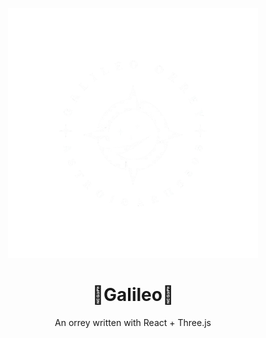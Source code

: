 <div align="center">
  <br>
  <img src="https://raw.githubusercontent.com/NotARoomba/Galileo/master/public/logo.png" alt="Galileo" width="400">
  <br>
  <h1>🔭Galileo🔭</h1>
</div>

<p align="center">An orrey written with React + Three.js</p>
